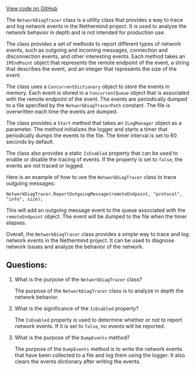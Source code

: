 [View code on GitHub](https://github.com/nethermindeth/nethermind/Nethermind.Core/NetworkDiagTracer.cs)

The `NetworkDiagTracer` class is a utility class that provides a way to trace and log network events in the Nethermind project. It is used to analyze the network behavior in depth and is not intended for production use. 

The class provides a set of methods to report different types of network events, such as outgoing and incoming messages, connection and disconnection events, and other interesting events. Each method takes an `IPEndPoint` object that represents the remote endpoint of the event, a string that describes the event, and an integer that represents the size of the event. 

The class uses a `ConcurrentDictionary` object to store the events in memory. Each event is stored in a `ConcurrentQueue` object that is associated with the remote endpoint of the event. The events are periodically dumped to a file specified by the `NetworkDiagTracerPath` constant. The file is overwritten each time the events are dumped. 

The class provides a `Start` method that takes an `ILogManager` object as a parameter. The method initializes the logger and starts a timer that periodically dumps the events to the file. The timer interval is set to 60 seconds by default. 

The class also provides a static `IsEnabled` property that can be used to enable or disable the tracing of events. If the property is set to `false`, the events are not traced or logged. 

Here is an example of how to use the `NetworkDiagTracer` class to trace outgoing messages:

```
NetworkDiagTracer.ReportOutgoingMessage(remoteEndpoint, "protocol", "info", size);
```

This will add an outgoing message event to the queue associated with the `remoteEndpoint` object. The event will be dumped to the file when the timer elapses. 

Overall, the `NetworkDiagTracer` class provides a simple way to trace and log network events in the Nethermind project. It can be used to diagnose network issues and analyze the behavior of the network.
## Questions: 
 1. What is the purpose of the `NetworkDiagTracer` class?
    
    The purpose of the `NetworkDiagTracer` class is to analyze in depth the network behavior.

2. What is the significance of the `IsEnabled` property?
    
    The `IsEnabled` property is used to determine whether or not to report network events. If it is set to `false`, no events will be reported.

3. What is the purpose of the `DumpEvents` method?
    
    The purpose of the `DumpEvents` method is to write the network events that have been collected to a file and log them using the logger. It also clears the events dictionary after writing the events.